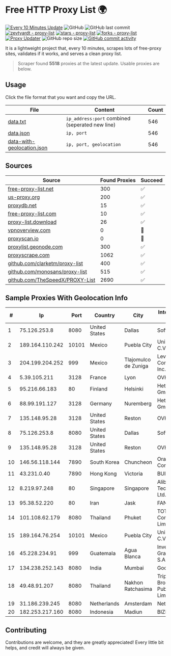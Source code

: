 
# Free HTTP Proxy List 🌍

[![Every 10 Minutes Update](https://github.com/mertguvencli/http-proxy-list/actions/workflows/main.yml/badge.svg?branch=main)](https://github.com/mertguvencli/http-proxy-list/actions/workflows/main.yml)
![GitHub](https://img.shields.io/github/license/mertguvencli/http-proxy-list)
![GitHub last commit](https://img.shields.io/github/last-commit/mertguvencli/http-proxy-list)
[![zevtyardt - proxy-list](https://img.shields.io/static/v1?label=zevtyardt&message=proxy-list&color=blue&logo=github)](https://github.com/zevtyardt/proxy-list "Go to GitHub repo")
[![stars - proxy-list](https://img.shields.io/github/stars/zevtyardt/proxy-list?style=social)](https://github.com/zevtyardt/proxy-list)
[![forks - proxy-list](https://img.shields.io/github/forks/zevtyardt/proxy-list?style=social)](https://github.com/zevtyardt/proxy-list)
[![Proxy Updater](https://github.com/zevtyardt/proxy-list/workflows/Proxy%20Updater/badge.svg)](https://github.com/zevtyardt/proxy-list/actions?query=workflow:"Proxy+Updater")
![GitHub repo size](https://img.shields.io/github/repo-size/zevtyardt/proxy-list)
[![GitHub commit activity](https://img.shields.io/github/commit-activity/m/zevtyardt/proxy-list?logo=commits)](https://github.com/zevtyardt/proxy-list/commits/main)

It is a lightweight project that, every 10 minutes, scrapes lots of free-proxy sites, validates if it works, and serves a clean proxy list.

> Scraper found **5518** proxies at the latest update. Usable proxies are below.

## Usage

Click the file format that you want and copy the URL.

|File|Content|Count|
|----|-------|-----|
|[data.txt](https://raw.githubusercontent.com/mertguvencli/http-proxy-list/main/proxy-list/data.txt)|`ip_address:port` combined (seperated new line)|546|
|[data.json](https://raw.githubusercontent.com/mertguvencli/http-proxy-list/main/proxy-list/data.json)|`ip, port`|546|
|[data-with-geolocation.json](https://raw.githubusercontent.com/mertguvencli/http-proxy-list/main/proxy-list/data-with-geolocation.json)|`ip, port, geolocation`|546|

## Sources

|Source|Found Proxies|Succeed|
|------|-------------|-------|
|[free-proxy-list.net](https://free-proxy-list.net)|300|✅|
|[us-proxy.org](https://www.us-proxy.org)|200|✅|
|[proxydb.net](http://proxydb.net)|15|✅|
|[free-proxy-list.com](https://free-proxy-list.com/?page=&port=&type%5B%5D=http&type%5B%5D=https&up_time=0&search=Search)|10|✅|
|[proxy-list.download](https://www.proxy-list.download/HTTP)|26|✅|
|[vpnoverview.com](https://vpnoverview.com/privacy/anonymous-browsing/free-proxy-servers)|0|🚫|
|[proxyscan.io](https://www.proxyscan.io)|0|🚫|
|[proxylist.geonode.com](https://proxylist.geonode.com/api/proxy-list?limit=300&page=1&sort_by=lastChecked&sort_type=desc&protocols=http,https)|300|✅|
|[proxyscrape.com](https://api.proxyscrape.com/v2/?request=displayproxies&protocol=http&timeout=10000&country=all&ssl=all&anonymity=all)|1062|✅|
|[github.com/clarketm/proxy-list](https://raw.githubusercontent.com/clarketm/proxy-list/master/proxy-list-raw.txt)|400|✅|
|[github.com/monosans/proxy-list](https://raw.githubusercontent.com/monosans/proxy-list/main/proxies/http.txt)|515|✅|
|[github.com/TheSpeedX/PROXY-List](https://raw.githubusercontent.com/TheSpeedX/PROXY-List/master/http.txt)|2690|✅|


## Sample Proxies With Geolocation Info

|#|Ip|Port|Country|City|Internet Service Provider|
|-|--|----|-------|----|-------------------------|
|1|75.126.253.8|8080|United States|Dallas|SoftLayer|
|2|189.164.110.242|10101|Mexico|Puebla City|Uninet S.A. de C.V|
|3|204.199.204.252|999|Mexico|Tlajomulco de Zuniga|Level 3 Communications, Inc.|
|4|5.39.105.211|3128|France|Lyon|OVH SAS|
|5|95.216.66.183|80|Finland|Helsinki|Hetzner Online GmbH|
|6|88.99.191.127|3128|Germany|Nuremberg|Hetzner Online GmbH|
|7|135.148.95.28|3128|United States|Reston|OVH SAS|
|8|75.126.253.8|8080|United States|Dallas|SoftLayer|
|9|135.148.95.28|3128|United States|Reston|OVH SAS|
|10|146.56.118.144|7890|South Korea|Chuncheon|Oracle Corporation|
|11|43.231.0.40|7890|Hong Kong|Victoria|BUILDCLOUD|
|12|8.219.97.248|80|Singapore|Singapore|Alibaba (US) Technology Co., Ltd.|
|13|95.38.52.220|80|Iran|Jask|FANAVA-ADSL|
|14|101.108.62.179|8080|Thailand|Phuket|TOT Public Company Limited|
|15|189.164.76.254|10101|Mexico|Puebla City|Uninet S.A. de C.V|
|16|45.228.234.91|999|Guatemala|Agua Blanca|Inversiones Grajeda Andrade S.A|
|17|134.238.252.143|8080|India|Mumbai|Google LLC|
|18|49.48.91.207|8080|Thailand|Nakhon Ratchasima|Triple T Broadband Public Company Limited|
|19|31.186.239.245|8080|Netherlands|Amsterdam|NetSkope Inc|
|20|182.253.217.160|8080|Indonesia|Madiun|BIZNET|



## Contributing

Contributions are welcome, and they are greatly appreciated! Every
little bit helps, and credit will always be given.

